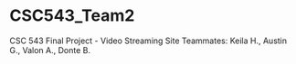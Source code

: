 # CSC543_Team2
CSC 543 Final Project - Video Streaming Site
Teammates: Keila H., Austin G., Valon A., Donte B.